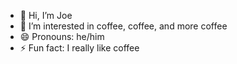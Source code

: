 - 👋 Hi, I’m Joe
- 👀 I’m interested in coffee, coffee, and more coffee
- 😄 Pronouns: he/him
- ⚡ Fun fact: I really like coffee

<!---
jpestovich-cpr/jpestovich-cpr is a ✨ special ✨ repository because its `README.md` (this file) appears on your GitHub profile.
You can click the Preview link to take a look at your changes.
--->
